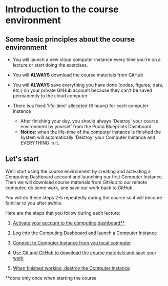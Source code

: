 # Introduction to the course environment

## Some basic principles about the course environment

- You will launch a new cloud computer instance every time you're on a lecture or start doing the exercises.

- You will **ALWAYS** download the course materials from GitHub

- You will **ALWAYS** save everything you have done (codes, figures, data, etc.) on your private GitHub account because they can't be saved 
permanently to the cloud computer 

- There is a fixed 'life-time' allocated (6 hours) for each computer instance

  - After finishing your day, you should always 'Destroy' your course environment by yourself from the Pouta Blueprints Dashboard.
  - **Notice**: when the life-time of the computer instance is finished the system will automatically 'Destroy' your Computer Instance and EVERYTHING in it.

## Let's start

We'll start using the course environment by creating and activating a Computing Dashboard account and launching our first Computer Instance. Then we will download
course materials from GitHub to our remote computer, do some work, and save our work back to GitHub. 

You will do these steps 2-5 repeatedly during the course so it will become familiar to you after awhile. 

Here are the steps that you follow during each lecture:

 1. [Activate your account to the computing dashboard\*\*](activate-pb-account.md)
 
 2. [Log into the Computing Dashboard and launch a Computer Instance](launch-instance.md)
 
 3. [Connect to Computer Instance from you local computer](connect-to-instance.md)
 
 4. [Use Git and GitHub to download the course materials and save your work](intro-to-github.md)
 
 5. [When finished working, destroy the Computer Instance](destroy-instance.md)

\*\*done only once when starting the course


